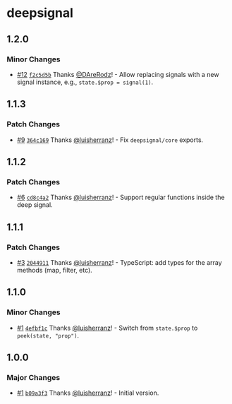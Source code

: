 # deepsignal

## 1.2.0

### Minor Changes

- [#12](https://github.com/luisherranz/deepsignal/pull/12) [`f2c5d5b`](https://github.com/luisherranz/deepsignal/commit/f2c5d5b29a6674cf77f1b4da2a404c3c86a5ebe8) Thanks [@DAreRodz](https://github.com/DAreRodz)! - Allow replacing signals with a new signal instance, e.g., `state.$prop = signal(1)`.

## 1.1.3

### Patch Changes

- [#9](https://github.com/luisherranz/deepsignal/pull/9) [`364c169`](https://github.com/luisherranz/deepsignal/commit/364c1696c759442b4360bbbc6bbe921d6ff66ef5) Thanks [@luisherranz](https://github.com/luisherranz)! - Fix `deepsignal/core` exports.

## 1.1.2

### Patch Changes

- [#6](https://github.com/luisherranz/deepsignal/pull/6) [`cd8c4a2`](https://github.com/luisherranz/deepsignal/commit/cd8c4a2717efe30305bfaf13305e193c93d85e1c) Thanks [@luisherranz](https://github.com/luisherranz)! - Support regular functions inside the deep signal.

## 1.1.1

### Patch Changes

- [#3](https://github.com/luisherranz/deepsignal/pull/3) [`2044911`](https://github.com/luisherranz/deepsignal/commit/20449118e631e5b3129f1ae1ba1b81eb0fcf78d0) Thanks [@luisherranz](https://github.com/luisherranz)! - TypeScript: add types for the array methods (map, filter, etc).

## 1.1.0

### Minor Changes

- [#1](https://github.com/luisherranz/deepsignal/pull/1) [`4efbf1c`](https://github.com/luisherranz/deepsignal/commit/4efbf1ccc3b089e6a6722de1e58b28e91d540517) Thanks [@luisherranz](https://github.com/luisherranz)! - Switch from `state.$prop` to `peek(state, "prop")`.

## 1.0.0

### Major Changes

- [#1](https://github.com/luisherranz/deepsignal/pull/1) [`b09a3f3`](https://github.com/luisherranz/deepsignal/commit/b09a3f3c911da103ef3179e6d5509035e3e3909b) Thanks [@luisherranz](https://github.com/luisherranz)! - Initial version.
